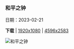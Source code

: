 ### 和平之钟

日期：2023-02-21

**下载**  |  [1920x1080](https://cn.bing.com/th?id=OHR.FriedensglockeFichtelberg_ZH-CN5510489151_1920x1080.jpg)  |  [4596x2583](https://cn.bing.com/th?id=OHR.FriedensglockeFichtelberg_ZH-CN5510489151_UHD.jpg)

![和平之钟](https://cn.bing.com/th?id=OHR.FriedensglockeFichtelberg_ZH-CN5510489151_1920x1080.jpg "菲希特尔山脉上的和平钟，萨克森州，德国 (© Jan Drahokoupil/Getty Images)")

